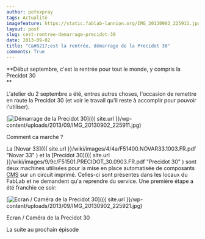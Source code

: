 ```yaml
---
author: pofexpray
tags: Actualité
imagefeature: https://static.fablab-lannion.org/IMG_20130902_225911.jpg
layout: post
slug: cest-rentree-demarrage-precidot-30
date: 2013-09-02
title: "C&#8217;est la rentrée, démarrage de la Precidot 30"
comments: True
---
```

**Début septembre, c'est la rentrée pour tout le monde, y compris la Precidot 30  
**

L'atelier du 2 septembre a été, entres autres choses, l'occasion de remettre
en route la Precidot 30 (et voir le travail qu'il reste à accomplir pour
pouvoir l'utiliser).

[![Démarrage de la Precidot
30](https://static.fablab-lannion.org/IMG_20130902_225911-225x300.jpg)]({{ site.url }}/wp-content/uploads/2013/09/IMG_20130902_225911.jpg)

Comment ca marche ?

La [Novar 33]({{ site.url }}/wiki/images/4/4a/F51400.NOVAR33.1003.FR.pdf "Novar 33" ) et la
[Precidot 30]({{ site.url }}/wiki/images/9/9c/F51501.PRECIDOT_30.0903.FR.pdf "Precidot 30" )
sont deux machines utilisées pour la mise en place automatisée de composants
[CMS](https://fr.wikipedia.org/wiki/Composant_mont%C3%A9_en_surface "CMS Wiki"
) sur un circuit imprimé. Celles-ci sont présentes dans les locaux du FabLab
et ne demandent qu'a reprendre du service. Une première étape a été franchie
ce soir:



[![Ecran / Caméra de la Precidot
30](https://static.fablab-lannion.org/IMG_20130902_225921-300x225.jpg)]({{ site.url }}/wp-content/uploads/2013/09/IMG_20130902_225921.jpg)

Ecran / Caméra de la Precidot 30

La suite au prochain épisode


